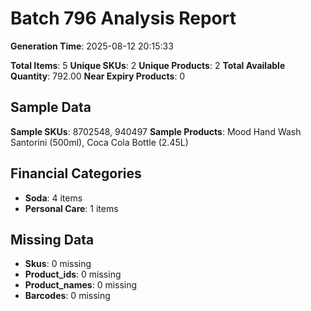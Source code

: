 # Batch 796 Analysis Report

**Generation Time**: 2025-08-12 20:15:33

**Total Items**: 5
**Unique SKUs**: 2
**Unique Products**: 2
**Total Available Quantity**: 792.00
**Near Expiry Products**: 0

## Sample Data
**Sample SKUs**: 8702548, 940497
**Sample Products**: Mood Hand Wash Santorini (500ml), Coca Cola Bottle (2.45L)

## Financial Categories
- **Soda**: 4 items
- **Personal Care**: 1 items

## Missing Data
- **Skus**: 0 missing
- **Product_ids**: 0 missing
- **Product_names**: 0 missing
- **Barcodes**: 0 missing
